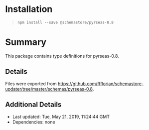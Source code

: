 # Installation
> `npm install --save @schemastore/pyrseas-0.8`

# Summary
This package contains type definitions for pyrseas-0.8.

## Details
Files were exported from https://github.com/ffflorian/schemastore-updater/tree/master/schemas/pyrseas-0.8.

## Additional Details
* Last updated: Tue, May 21, 2019, 11:24:44 GMT
* Dependencies: none

